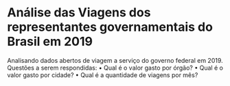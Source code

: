 # Análise das Viagens dos representantes governamentais do Brasil em 2019
Analisando dados abertos de viagem a serviço do governo federal em 2019. 
Questões a serem respondidas: 
• Qual é o valor gasto por órgão? 
• Qual é o valor gasto por cidade? 
• Qual é a quantidade de viagens por mês?
